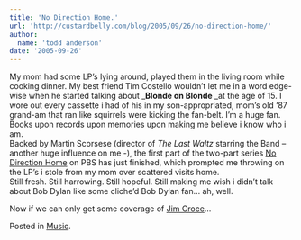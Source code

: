 ```yaml
---
title: 'No Direction Home.'
url: 'http://custardbelly.com/blog/2005/09/26/no-direction-home/'
author:
  name: 'todd anderson'
date: '2005-09-26'
---
```


My mom had some LP’s lying around, played them in the living room while cooking dinner. My best friend Tim Costello wouldn’t let me in a word edge-wise when he started talking about _**Blonde on Blonde** _at the age of 15. I wore out every cassette i had of his in my son-appropriated, mom’s old ‘87 grand-am that ran like squirrels were kicking the fan-belt. I’m a huge fan. Books upon records upon memories upon making me believe i know who i am.  
Backed by Martin Scorsese (director of _The Last Waltz_ starring the Band – another huge influence on me -), the first part of the two-part series [No Direction Home](http://www.pbs.org/previews/american_masters_dylan/) on PBS has just finished, which prompted me throwing on the LP’s i stole from my mom over scattered visits home.  
Still fresh. Still harrowing. Still hopeful. Still making me wish i didn’t talk about Bob Dylan like some cliche’d Bob Dylan fan… ah, well.

Now if we can only get some coverage of [Jim Croce](http://www.jimcroce.com/discography.html)…

Posted in [Music](http://custardbelly.com/blog/category/music/).
